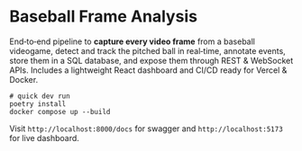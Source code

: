 # Baseball Frame Analysis

End‑to‑end pipeline to **capture every video frame** from a baseball videogame, detect and track the pitched ball in real‑time,
annotate events, store them in a SQL database, and expose them through REST & WebSocket APIs.
Includes a lightweight React dashboard and CI/CD ready for Vercel & Docker.

```
# quick dev run
poetry install
docker compose up --build
```

Visit `http://localhost:8000/docs` for swagger and `http://localhost:5173` for live dashboard.
